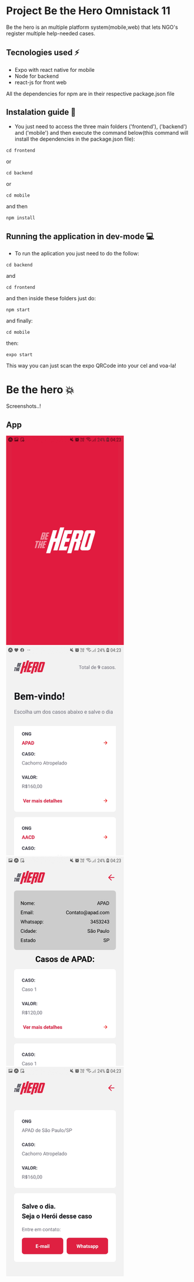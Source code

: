 # Project Be the Hero Omnistack 11
Be the hero is an multiple platform system(mobile,web) that lets NGO's register multiple help-needed cases.

## Tecnologies used :zap:
- Expo with react native for mobile
- Node for backend
- react-js for front web

All the dependencies for npm are in their respective package.json file

## Instalation guide :bust_in_silhouette:
- You just need to access the three main folders ('frontend'), ('backend') and ('mobile') and then execute the command below(this command will install the dependencies in the package.json file):
```
cd frontend
```
or
```
cd backend
```
or

```
cd mobile
```
and then
```
npm install
```
## Running the application in dev-mode :computer:

- To run the aplication you just need to do the follow:
```
cd backend
```
and
```
cd frontend
```
and then inside these folders just do:
```
npm start
```
and finally:
```
cd mobile
```
then:
```
expo start
```
This way you can just scan the expo QRCode into your cel and voa-la!


# Be the hero :boom:
Screenshots..!

## App

<img src="imagens-do-projeto/inicioapp.jpg" width="320" >
<img src="imagens-do-projeto/inicio-app.jpg" width="320" >
<img src="imagens-do-projeto/perfil-ong-app.jpg" width="320" >
<img src="imagens-do-projeto/detalhe-caso.jpg" width="320" >





